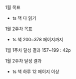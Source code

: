 1월 목표
- ts 책 다 읽기

1월 2주차 목표
- ts 책 200~378 페이지까지

1월 1주차 달성 결과
157~199 : 42p

1월 2주차 달성 결과
- ts 책 하루 12 페이지 이상

